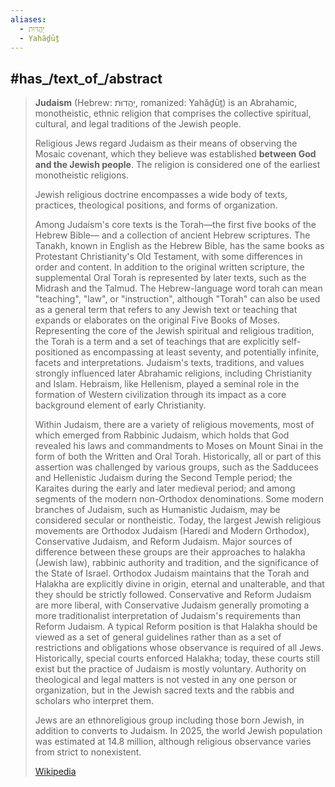```yaml
---
aliases:
  - יַהֲדוּת‎
  - Yahăḏūṯ
---
```


## #has_/text_of_/abstract 

> **Judaism** (Hebrew: יַהֲדוּת‎, romanized: Yahăḏūṯ) is an Abrahamic, monotheistic, ethnic religion 
> that comprises the collective spiritual, cultural, and legal traditions of the Jewish people. 
> 
> Religious Jews regard Judaism as their means of observing the Mosaic covenant, 
> which they believe was established **between God and the Jewish people**. 
> The religion is considered one of the earliest monotheistic religions.
>
> Jewish religious doctrine encompasses a wide body of texts, 
> practices, theological positions, and forms of organization. 
> 
> Among Judaism's core texts is the Torah—the first five books of the Hebrew Bible—
> and a collection of ancient Hebrew scriptures. The Tanakh, known in English as the Hebrew Bible, has the same books as Protestant Christianity's Old Testament, with some differences in order and content. In addition to the original written scripture, the supplemental Oral Torah is represented by later texts, such as the Midrash and the Talmud. The Hebrew-language word torah can mean "teaching", "law", or "instruction", although "Torah" can also be used as a general term that refers to any Jewish text or teaching that expands or elaborates on the original Five Books of Moses. Representing the core of the Jewish spiritual and religious tradition, the Torah is a term and a set of teachings that are explicitly self-positioned as encompassing at least seventy, and potentially infinite, facets and interpretations. Judaism's texts, traditions, and values strongly influenced later Abrahamic religions, including Christianity and Islam. Hebraism, like Hellenism, played a seminal role in the formation of Western civilization through its impact as a core background element of early Christianity.
>
> Within Judaism, there are a variety of religious movements, most of which emerged from Rabbinic Judaism, which holds that God revealed his laws and commandments to Moses on Mount Sinai in the form of both the Written and Oral Torah. Historically, all or part of this assertion was challenged by various groups, such as the Sadducees and Hellenistic Judaism during the Second Temple period; the Karaites during the early and later medieval period; and among segments of the modern non-Orthodox denominations. Some modern branches of Judaism, such as Humanistic Judaism, may be considered secular or nontheistic. Today, the largest Jewish religious movements are Orthodox Judaism (Haredi and Modern Orthodox), Conservative Judaism, and Reform Judaism. Major sources of difference between these groups are their approaches to halakha (Jewish law), rabbinic authority and tradition, and the significance of the State of Israel. Orthodox Judaism maintains that the Torah and Halakha are explicitly divine in origin, eternal and unalterable, and that they should be strictly followed. Conservative and Reform Judaism are more liberal, with Conservative Judaism generally promoting a more traditionalist interpretation of Judaism's requirements than Reform Judaism. A typical Reform position is that Halakha should be viewed as a set of general guidelines rather than as a set of restrictions and obligations whose observance is required of all Jews. Historically, special courts enforced Halakha; today, these courts still exist but the practice of Judaism is mostly voluntary. Authority on theological and legal matters is not vested in any one person or organization, but in the Jewish sacred texts and the rabbis and scholars who interpret them.
>
> Jews are an ethnoreligious group including those born Jewish, in addition to converts to Judaism. In 2025, the world Jewish population was estimated at 14.8 million, although religious observance varies from strict to nonexistent.
>
> [Wikipedia](https://en.wikipedia.org/wiki/Judaism) 

